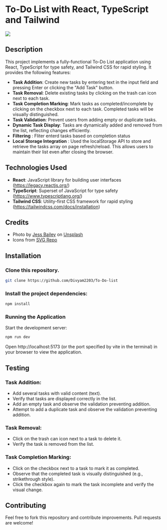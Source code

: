 # To-Do List with React, TypeScript and Tailwind

<img src="./public/Screen Shot 2024-06-24 at 16.56.08.png">

## Description

This project implements a fully-functional To-Do List application using React, TypeScript for type safety, and Tailwind CSS for rapid styling. It provides the following features:

- **Task Addition**: Create new tasks by entering text in the input field and pressing Enter or clicking the "Add Task" button.
- **Task Removal**: Delete existing tasks by clicking on the trash can icon next to each task.
- **Task Completion Marking**: Mark tasks as completed/incomplete by clicking on the checkbox next to each task. Completed tasks will be visually distinguished.
- **Task Validation**: Prevent users from adding empty or duplicate tasks.
- **Dynamic Task Display**: Tasks are dynamically added and removed from the list, reflecting changes efficiently.
- **Filtering** : Fliter enterd tasks based on completion status
- **Local Storage Integration** : Used the localStorage API to store and retrieve the tasks array on page refresh/reload. This allows users to maintain their list even after closing the browser.

## Technologies Used

- **React**: JavaScript library for building user interfaces (https://legacy.reactjs.org/)
- **TypeScript**: Superset of JavaScript for type safety (https://www.typescriptlang.org/)
- **Tailwind CSS**: Utility-first CSS framework for rapid styling (https://tailwindcss.com/docs/installation)

## Credits
- Photo by <a href="https://unsplash.com/@jessbaileydesigns?utm_content=creditCopyText&utm_medium=referral&utm_source=unsplash">Jess Bailey</a> on <a href="https://unsplash.com/photos/pen-near-black-lined-paper-and-eyeglasses-q10VITrVYUM?utm_content=creditCopyText&utm_medium=referral&utm_source=unsplash">Unsplash</a>
- Icons from <a href="https://www.svgrepo.com/">SVG Repo</a>

## Installation

### Clone this repository.

```bash
git clone https://github.com/Divyam2203/To-Do-list
```

### Install the project dependencies:

```bash
npm install
```

### Running the Application

Start the development server:
```Bash
npm run dev
```

Open http://localhost:5173 (or the port specified by vite in the terminal) in your browser to view the application.

## Testing

### Task Addition:
- Add several tasks with valid content (text).
- Verify that tasks are displayed correctly in the list.
- Add an empty task and observe the validation preventing addition.
- Attempt to add a duplicate task and observe the validation preventing addition.

### Task Removal:
- Click on the trash can icon next to a task to delete it.
- Verify the task is removed from the list.

### Task Completion Marking:
- Click on the checkbox next to a task to mark it as completed.
- Observe that the completed task is visually distinguished (e.g., strikethrough style).
- Click the checkbox again to mark the task incomplete and verify the visual change.

## Contributing

Feel free to fork this repository and contribute improvements. Pull requests are welcome!